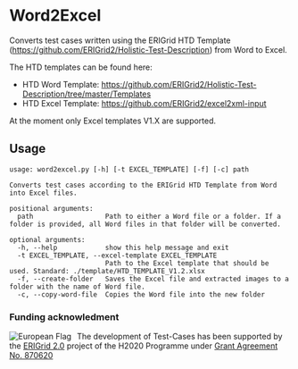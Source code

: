 # Word2Excel

Converts test cases written using the ERIGrid HTD Template (https://github.com/ERIGrid2/Holistic-Test-Description) from Word to Excel.

The HTD templates can be found here:
- HTD Word Template: https://github.com/ERIGrid2/Holistic-Test-Description/tree/master/Templates
- HTD Excel Template: https://github.com/ERIGrid2/excel2xml-input

At the moment only Excel templates V1.X are supported.

## Usage

```
usage: word2excel.py [-h] [-t EXCEL_TEMPLATE] [-f] [-c] path

Converts test cases according to the ERIGrid HTD Template from Word into Excel files.

positional arguments:
  path                  Path to either a Word file or a folder. If a folder is provided, all Word files in that folder will be converted.

optional arguments:
  -h, --help            show this help message and exit
  -t EXCEL_TEMPLATE, --excel-template EXCEL_TEMPLATE
                        Path to the Excel template that should be used. Standard: ./template/HTD_TEMPLATE_V1.2.xlsx
  -f, --create-folder   Saves the Excel file and extracted images to a folder with the name of Word file.
  -c, --copy-word-file  Copies the Word file into the new folder
```

### Funding acknowledment

<img alt="European Flag" src="https://erigrid2.eu/wp-content/uploads/2020/03/europa_flag_low.jpg" align="left" style="margin-right: 10px"/> The development of Test-Cases has been supported by the [ERIGrid 2.0](https://erigrid2.eu) project of the H2020 Programme under [Grant Agreement No. 870620](https://cordis.europa.eu/project/id/870620)
